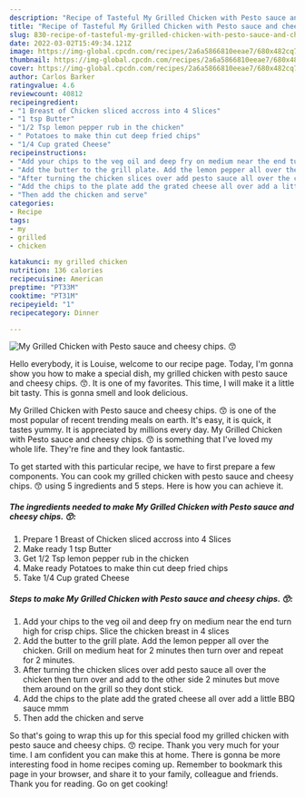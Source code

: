 ```yaml
---
description: "Recipe of Tasteful My Grilled Chicken with Pesto sauce and cheesy chips. 😙"
title: "Recipe of Tasteful My Grilled Chicken with Pesto sauce and cheesy chips. 😙"
slug: 830-recipe-of-tasteful-my-grilled-chicken-with-pesto-sauce-and-cheesy-chips
date: 2022-03-02T15:49:34.121Z
image: https://img-global.cpcdn.com/recipes/2a6a5866810eeae7/680x482cq70/my-grilled-chicken-with-pesto-sauce-and-cheesy-chips-recipe-main-photo.jpg
thumbnail: https://img-global.cpcdn.com/recipes/2a6a5866810eeae7/680x482cq70/my-grilled-chicken-with-pesto-sauce-and-cheesy-chips-recipe-main-photo.jpg
cover: https://img-global.cpcdn.com/recipes/2a6a5866810eeae7/680x482cq70/my-grilled-chicken-with-pesto-sauce-and-cheesy-chips-recipe-main-photo.jpg
author: Carlos Barker
ratingvalue: 4.6
reviewcount: 40812
recipeingredient:
- "1 Breast of Chicken sliced accross into 4 Slices"
- "1 tsp Butter"
- "1/2 Tsp lemon pepper rub in the chicken"
- " Potatoes to make thin cut deep fried chips"
- "1/4 Cup grated Cheese"
recipeinstructions:
- "Add your chips to the veg oil and deep fry on medium near the end turn high for crisp chips. Slice the chicken breast in 4 slices"
- "Add the butter to the grill plate. Add the lemon pepper all over the chicken. Grill on medium heat for 2 minutes then turn over and repeat for 2 minutes."
- "After turning the chicken slices over add pesto sauce all over the chicken then turn over and add to the other side 2 minutes but move them around on the grill so they dont stick."
- "Add the chips to the plate add the grated cheese all over add a little BBQ sauce mmm"
- "Then add the chicken and serve"
categories:
- Recipe
tags:
- my
- grilled
- chicken

katakunci: my grilled chicken 
nutrition: 136 calories
recipecuisine: American
preptime: "PT33M"
cooktime: "PT31M"
recipeyield: "1"
recipecategory: Dinner

---
```



![My Grilled Chicken with Pesto sauce and cheesy chips. 😙](https://img-global.cpcdn.com/recipes/2a6a5866810eeae7/680x482cq70/my-grilled-chicken-with-pesto-sauce-and-cheesy-chips-recipe-main-photo.jpg)

Hello everybody, it is Louise, welcome to our recipe page. Today, I'm gonna show you how to make a special dish, my grilled chicken with pesto sauce and cheesy chips. 😙. It is one of my favorites. This time, I will make it a little bit tasty. This is gonna smell and look delicious.



My Grilled Chicken with Pesto sauce and cheesy chips. 😙 is one of the most popular of recent trending meals on earth. It's easy, it is quick, it tastes yummy. It is appreciated by millions every day. My Grilled Chicken with Pesto sauce and cheesy chips. 😙 is something that I've loved my whole life. They're fine and they look fantastic.


To get started with this particular recipe, we have to first prepare a few components. You can cook my grilled chicken with pesto sauce and cheesy chips. 😙 using 5 ingredients and 5 steps. Here is how you can achieve it.

<!--inarticleads1-->

##### The ingredients needed to make My Grilled Chicken with Pesto sauce and cheesy chips. 😙:

1. Prepare 1 Breast of Chicken sliced accross into 4 Slices
1. Make ready 1 tsp Butter
1. Get 1/2 Tsp lemon pepper rub in the chicken
1. Make ready  Potatoes to make thin cut deep fried chips
1. Take 1/4 Cup grated Cheese




<!--inarticleads2-->

##### Steps to make My Grilled Chicken with Pesto sauce and cheesy chips. 😙:

1. Add your chips to the veg oil and deep fry on medium near the end turn high for crisp chips. Slice the chicken breast in 4 slices
1. Add the butter to the grill plate. Add the lemon pepper all over the chicken. Grill on medium heat for 2 minutes then turn over and repeat for 2 minutes.
1. After turning the chicken slices over add pesto sauce all over the chicken then turn over and add to the other side 2 minutes but move them around on the grill so they dont stick.
1. Add the chips to the plate add the grated cheese all over add a little BBQ sauce mmm
1. Then add the chicken and serve




So that's going to wrap this up for this special food my grilled chicken with pesto sauce and cheesy chips. 😙 recipe. Thank you very much for your time. I am confident you can make this at home. There is gonna be more interesting food in home recipes coming up. Remember to bookmark this page in your browser, and share it to your family, colleague and friends. Thank you for reading. Go on get cooking!
